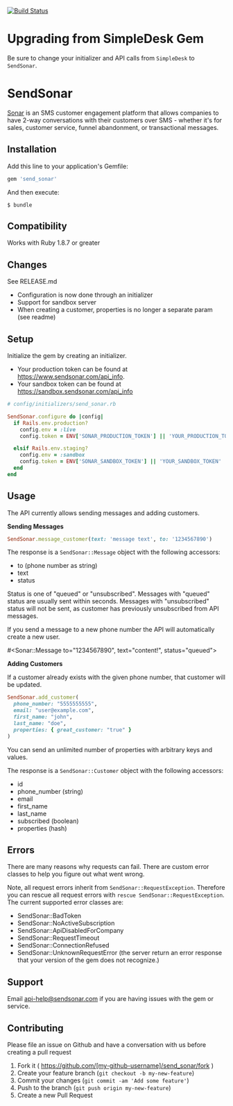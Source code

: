 [![Build Status](https://travis-ci.org/sendsonar/send_sonar_gem.svg)](https://travis-ci.org/sendsonar/send_sonar_gem)

# Upgrading from SimpleDesk Gem
Be sure to change your initializer and API calls from `SimpleDesk` to `SendSonar`.

# SendSonar

[Sonar](https://www.sendsonar.com) is an SMS customer engagement platform that allows companies to have 2-way conversations with their customers over SMS - whether it's for sales, customer service, funnel abandonment, or transactional messages.

## Installation

Add this line to your application's Gemfile:

```ruby
gem 'send_sonar'
```

And then execute:

    $ bundle

## Compatibility
Works with Ruby 1.8.7 or greater

## Changes
See RELEASE.md

* Configuration is now done through an initializer
* Support for sandbox server
* When creating a customer, properties is no longer a separate param (see readme)


## Setup
Initialize the gem by creating an initializer.

* Your production token can be found at https://www.sendsonar.com/api_info.
* Your sandbox token can be found at https://sandbox.sendsonar.com/api_info

```ruby
# config/initializers/send_sonar.rb

SendSonar.configure do |config|
  if Rails.env.production?
    config.env = :live
    config.token = ENV['SONAR_PRODUCTION_TOKEN'] || 'YOUR_PRODUCTION_TOKEN'

  elsif Rails.env.staging?
    config.env = :sandbox
    config.token = ENV['SONAR_SANDBOX_TOKEN'] || 'YOUR_SANDBOX_TOKEN'
  end
end
```



## Usage

The API currently allows sending messages and adding customers.

**Sending Messages**

```ruby
SendSonar.message_customer(text: 'message text', to: '1234567890')
```
The response is a `SendSonar::Message` object with the following accessors:

  * to (phone number as string)
  * text
  * status

Status is one of "queued" or "unsubscribed". Messages with "queued" status are usually sent within seconds. Messages with "unsubscribed" status will not be sent, as customer has previously unsubscribed from API messages.

If you send a message to a new phone number the API will automatically create a new user.

#<Sonar::Message to="1234567890", text="content!", status="queued">

**Adding Customers**

If a customer already exists with the given phone number, that customer will be updated.

```ruby
SendSonar.add_customer(
  phone_number: "5555555555",
  email: "user@example.com",
  first_name: "john",
  last_name: "doe",
  properties: { great_customer: "true" }
)
```
You can send an unlimited number of properties with arbitrary keys and values.

The response is a `SendSonar::Customer` object with the following accessors:

  * id
  * phone_number (string)
  * email
  * first_name
  * last_name
  * subscribed (boolean)
  * properties (hash)

## Errors
There are many reasons why requests can fail. There are custom error classes to help you figure out what went wrong.

Note, all request errors inherit from `SendSonar::RequestException`. Therefore you can rescue all request errors with `rescue SendSonar::RequestException`. The current supported error classes are:

  * SendSonar::BadToken
  * SendSonar::NoActiveSubscription
  * SendSonar::ApiDisabledForCompany
  * SendSonar::RequestTimeout
  * SendSonar::ConnectionRefused
  * SendSonar::UnknownRequestError (the server return an error response that your version of the gem does not recognize.)

## Support
Email api-help@sendsonar.com if you are having issues with the gem or service.

## Contributing

Please file an issue on Github and have a conversation with us before creating a pull request

1. Fork it ( https://github.com/[my-github-username]/send_sonar/fork )
2. Create your feature branch (`git checkout -b my-new-feature`)
3. Commit your changes (`git commit -am 'Add some feature'`)
4. Push to the branch (`git push origin my-new-feature`)
5. Create a new Pull Request
